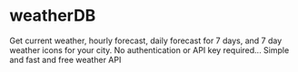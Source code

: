 # weatherDB
Get current weather, hourly forecast, daily forecast for 7 days, and 7 day weather icons for your city. No authentication or API key required... Simple and fast and free weather API
